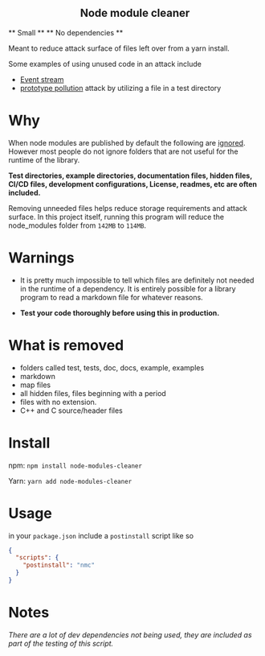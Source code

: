 <h2 align="center">Node module cleaner</h2>

** Small **
** No dependencies **

Meant to reduce attack surface of files left over from a yarn install.

Some examples of using unused code in an attack include

- [Event stream](https://schneider.dev/blog/event-stream-vulnerability-explained/)
- [prototype pollution](https://github.com/HoLyVieR/prototype-pollution-nsec18/blob/master/paper/JavaScript_prototype_pollution_attack_in_NodeJS.pdf)
  attack by utilizing a file in a test directory

# Why

When node modules are published by default the following are [ignored](https://npm.github.io/publishing-pkgs-docs/publishing/the-npmignore-file.html).
However most people do not ignore folders that are not useful for the runtime of the library.

**Test directories, example directories, documentation files, hidden files, CI/CD files, development configurations, License, readmes, etc are often included.**

Removing unneeded files helps reduce storage requirements and attack surface. In this project itself, running this program will reduce the node_modules folder from `142MB` to `114MB`.

# Warnings

- It is pretty much impossible to tell which files are definitely not needed in the runtime of a dependency. It is entirely possible for a library program to read a markdown file for whatever reasons.

- **Test your code thoroughly before using this in production.**

# What is removed

- folders called test, tests, doc, docs, example, examples
- markdown
- map files
- all hidden files, files beginning with a period
- files with no extension.
- C++ and C source/header files

# Install

npm: `npm install node-modules-cleaner`

Yarn: `yarn add node-modules-cleaner`

# Usage

in your `package.json` include a `postinstall` script like so

```json
{
  "scripts": {
    "postinstall": "nmc"
  }
}
```

# Notes

_There are a lot of dev dependencies not being used, they are included as part of the testing of this script._

